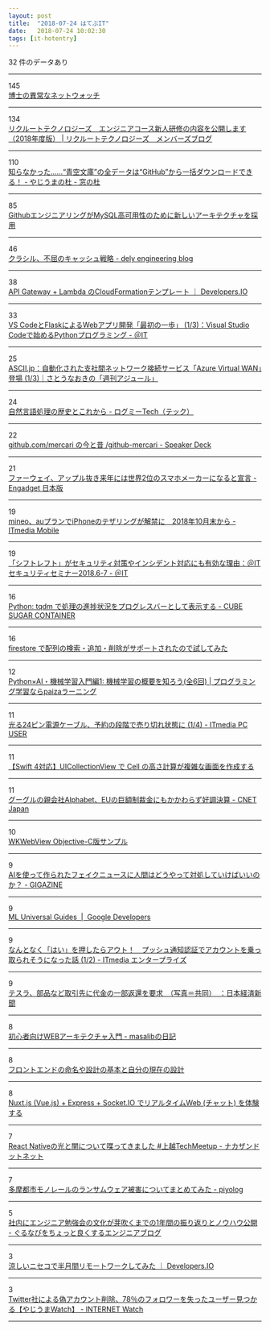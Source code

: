 ```yaml
---
layout: post
title:  "2018-07-24 はてぶIT"
date:   2018-07-24 10:02:30
tags: [it-hotentry]
---
```

32 件のデータあり

<hr><div class="row">
<div class="col-1"><span class="badge badge-pill badge-success h2">145</span></div>
<div class="col-11"><a href='https://www.slideshare.net/otsune/ss-107113361' target='_blank'>博士の異常なネットウォッチ</a></div>
</div>
<hr>
<div class="row">
<div class="col-1"><span class="badge badge-pill badge-success h2">134</span></div>
<div class="col-11"><a href='https://recruit-tech.co.jp/blog/2018/07/23/rtech_bootcamp_2018/' target='_blank'>リクルートテクノロジーズ　エンジニアコース新人研修の内容を公開します（2018年度版） | リクルートテクノロジーズ　メンバーズブログ</a></div>
</div>
<hr>
<div class="row">
<div class="col-1"><span class="badge badge-pill badge-success h2">110</span></div>
<div class="col-11"><a href='https://forest.watch.impress.co.jp/docs/serial/yajiuma/1134357.html' target='_blank'>知らなかった……“青空文庫”の全データは“GitHub”から一括ダウンロードできる！ - やじうまの杜 - 窓の杜</a></div>
</div>
<hr>
<div class="row">
<div class="col-1"><span class="badge badge-pill badge-success h2">85</span></div>
<div class="col-11"><a href='https://www.infoq.com/jp/news/2018/07/github-mysql-high-availability' target='_blank'>GithubエンジニアリングがMySQL高可用性のために新しいアーキテクチャを採用</a></div>
</div>
<hr>
<div class="row">
<div class="col-1"><span class="badge badge-pill badge-success h2">46</span></div>
<div class="col-11"><a href='https://tech.dely.jp/entry/2018/07/23/151137' target='_blank'>クラシル、不屈のキャッシュ戦略 - dely engineering blog</a></div>
</div>
<hr>
<div class="row">
<div class="col-1"><span class="badge badge-pill badge-success h2">38</span></div>
<div class="col-11"><a href='https://dev.classmethod.jp/cloud/aws/cloudformation_template_for_api_gateway_integration_to_lambda/' target='_blank'>API Gateway + Lambda のCloudFormationテンプレート ｜ Developers.IO</a></div>
</div>
<hr>
<div class="row">
<div class="col-1"><span class="badge badge-pill badge-success h2">33</span></div>
<div class="col-11"><a href='http://www.atmarkit.co.jp/ait/articles/1807/24/news024.html' target='_blank'>VS CodeとFlaskによるWebアプリ開発「最初の一歩」 (1/3)：Visual Studio Codeで始めるPythonプログラミング - ＠IT</a></div>
</div>
<hr>
<div class="row">
<div class="col-1"><span class="badge badge-pill badge-success h2">25</span></div>
<div class="col-11"><a href='http://ascii.jp/elem/000/001/714/1714131/' target='_blank'>ASCII.jp：自動化された支社間ネットワーク接続サービス「Azure Virtual WAN」登場 (1/3)｜さとうなおきの「週刊アジュール」</a></div>
</div>
<hr>
<div class="row">
<div class="col-1"><span class="badge badge-pill badge-success h2">24</span></div>
<div class="col-11"><a href='https://logmi.jp/301860' target='_blank'>自然言語処理の歴史とこれから - ログミーTech（テック）</a></div>
</div>
<hr>
<div class="row">
<div class="col-1"><span class="badge badge-pill badge-success h2">22</span></div>
<div class="col-11"><a href='https://speakerdeck.com/hirak/github-mercari' target='_blank'>github.com/mercari の今と昔 /github-mercari - Speaker Deck</a></div>
</div>
<hr>
<div class="row">
<div class="col-1"><span class="badge badge-pill badge-success h2">21</span></div>
<div class="col-11"><a href='https://japanese.engadget.com/2018/07/23/2/' target='_blank'>ファーウェイ、アップル抜き来年には世界2位のスマホメーカーになると宣言 - Engadget 日本版</a></div>
</div>
<hr>
<div class="row">
<div class="col-1"><span class="badge badge-pill badge-success h2">19</span></div>
<div class="col-11"><a href='http://www.itmedia.co.jp/mobile/articles/1807/23/news128.html' target='_blank'>mineo、auプランでiPhoneのテザリングが解禁に　2018年10月末から - ITmedia Mobile</a></div>
</div>
<hr>
<div class="row">
<div class="col-1"><span class="badge badge-pill badge-success h2">19</span></div>
<div class="col-11"><a href='http://www.atmarkit.co.jp/ait/articles/1807/24/news006.html' target='_blank'>「シフトレフト」がセキュリティ対策やインシデント対応にも有効な理由：＠ITセキュリティセミナー2018.6-7 - ＠IT</a></div>
</div>
<hr>
<div class="row">
<div class="col-1"><span class="badge badge-pill badge-success h2">16</span></div>
<div class="col-11"><a href='https://blog.amedama.jp/entry/2018/07/23/080000' target='_blank'>Python: tqdm で処理の進捗状況をプログレスバーとして表示する - CUBE SUGAR CONTAINER</a></div>
</div>
<hr>
<div class="row">
<div class="col-1"><span class="badge badge-pill badge-success h2">16</span></div>
<div class="col-11"><a href='https://qiita.com/zaru/items/45574cf5919441953b2e' target='_blank'>firestore で配列の検索・追加・削除がサポートされたので試してみた</a></div>
</div>
<hr>
<div class="row">
<div class="col-1"><span class="badge badge-pill badge-success h2">12</span></div>
<div class="col-11"><a href='https://paiza.jp/works/ai_ml/primer/m1-challenge1' target='_blank'>Python×AI・機械学習入門編1: 機械学習の概要を知ろう(全6回) | プログラミング学習ならpaizaラーニング</a></div>
</div>
<hr>
<div class="row">
<div class="col-1"><span class="badge badge-pill badge-success h2">11</span></div>
<div class="col-11"><a href='http://www.itmedia.co.jp/pcuser/articles/1807/23/news104.html' target='_blank'>光る24ピン電源ケーブル、予約の段階で売り切れ状態に (1/4) - ITmedia PC USER</a></div>
</div>
<hr>
<div class="row">
<div class="col-1"><span class="badge badge-pill badge-success h2">11</span></div>
<div class="col-11"><a href='https://qiita.com/AkkeyLab/items/25a786875569c317dd83' target='_blank'>【Swift 4対応】UICollectionView で Cell の高さ計算が複雑な画面を作成する</a></div>
</div>
<hr>
<div class="row">
<div class="col-1"><span class="badge badge-pill badge-success h2">11</span></div>
<div class="col-11"><a href='https://japan.cnet.com/article/35122900/' target='_blank'>グーグルの親会社Alphabet、EUの巨額制裁金にもかかわらず好調決算 - CNET Japan</a></div>
</div>
<hr>
<div class="row">
<div class="col-1"><span class="badge badge-pill badge-success h2">10</span></div>
<div class="col-11"><a href='https://qiita.com/miutex/items/625675e8fa33336eaabb' target='_blank'>WKWebView Objective-C版サンプル</a></div>
</div>
<hr>
<div class="row">
<div class="col-1"><span class="badge badge-pill badge-success h2">9</span></div>
<div class="col-11"><a href='https://gigazine.net/news/20180724-challenges-of-deep-fake-news/' target='_blank'>AIを使って作られたフェイクニュースに人間はどうやって対処していけばいいのか？ - GIGAZINE</a></div>
</div>
<hr>
<div class="row">
<div class="col-1"><span class="badge badge-pill badge-success h2">9</span></div>
<div class="col-11"><a href='https://developers.google.com/machine-learning/guides/' target='_blank'>ML Universal Guides &nbsp;|&nbsp; Google Developers</a></div>
</div>
<hr>
<div class="row">
<div class="col-1"><span class="badge badge-pill badge-success h2">9</span></div>
<div class="col-11"><a href='http://www.itmedia.co.jp/enterprise/articles/1807/24/news030.html' target='_blank'>なんとなく「はい」を押したらアウト！　プッシュ通知認証でアカウントを乗っ取られそうになった話 (1/2) - ITmedia エンタープライズ</a></div>
</div>
<hr>
<div class="row">
<div class="col-1"><span class="badge badge-pill badge-success h2">9</span></div>
<div class="col-11"><a href='https://www.nikkei.com/article/DGXMZO33274630T20C18A7EAF000/' target='_blank'>テスラ、部品など取引先に代金の一部返還を要求　（写真＝共同）　：日本経済新聞</a></div>
</div>
<hr>
<div class="row">
<div class="col-1"><span class="badge badge-pill badge-success h2">8</span></div>
<div class="col-11"><a href='https://masalib.hatenablog.com/entry/2018/07/23/210000' target='_blank'>初心者向けWEBアーキテクチャ入門 - masalibの日記</a></div>
</div>
<hr>
<div class="row">
<div class="col-1"><span class="badge badge-pill badge-success h2">8</span></div>
<div class="col-11"><a href='https://qiita.com/buchiya4th/items/127282088f5a9ad56152' target='_blank'>フロントエンドの命名や設計の基本と自分の現在の設計</a></div>
</div>
<hr>
<div class="row">
<div class="col-1"><span class="badge badge-pill badge-success h2">8</span></div>
<div class="col-11"><a href='https://qiita.com/_rema_lp/items/c1ef92625ecaf4421e6f' target='_blank'>Nuxt.js (Vue.js) + Express + Socket.IO でリアルタイムWeb (チャット) を体験する</a></div>
</div>
<hr>
<div class="row">
<div class="col-1"><span class="badge badge-pill badge-success h2">7</span></div>
<div class="col-11"><a href='https://blog.nkzn.info/entry/2018/07/23/165427' target='_blank'>React Nativeの光と闇について喋ってきました #上越TechMeetup - ナカザンドットネット</a></div>
</div>
<hr>
<div class="row">
<div class="col-1"><span class="badge badge-pill badge-success h2">7</span></div>
<div class="col-11"><a href='http://d.hatena.ne.jp/Kango/20180724/1532387187' target='_blank'>多摩都市モノレールのランサムウェア被害についてまとめてみた - piyolog</a></div>
</div>
<hr>
<div class="row">
<div class="col-1"><span class="badge badge-pill badge-success h2">5</span></div>
<div class="col-11"><a href='http://developers.gnavi.co.jp/entry/benkyokai_knowhow/' target='_blank'>社内にエンジニア勉強会の文化が芽吹くまでの1年間の振り返りとノウハウ公開 - ぐるなびをちょっと良くするエンジニアブログ</a></div>
</div>
<hr>
<div class="row">
<div class="col-1"><span class="badge badge-pill badge-success h2">3</span></div>
<div class="col-11"><a href='https://dev.classmethod.jp/remote-work/emote-work-in-niseko/' target='_blank'>涼しいニセコで半月間リモートワークしてみた ｜ Developers.IO</a></div>
</div>
<hr>
<div class="row">
<div class="col-1"><span class="badge badge-pill badge-success h2">3</span></div>
<div class="col-11"><a href='https://internet.watch.impress.co.jp/docs/yajiuma/1134372.html' target='_blank'>Twitter社による偽アカウント削除、78％のフォロワーを失ったユーザー見つかる【やじうまWatch】 - INTERNET Watch</a></div>
</div>
<hr>
